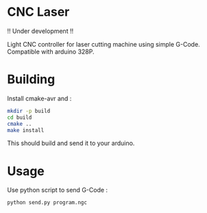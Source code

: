 # CNC Laser

!! Under development !!

Light CNC controller for laser cutting machine using simple G-Code.
Compatible with arduino 328P.

# Building

Install cmake-avr and :

```bash
mkdir -p build
cd build
cmake ..
make install
```

This should build and send it to your arduino.

# Usage

Use python script to send G-Code :

```bash
python send.py program.ngc
```

